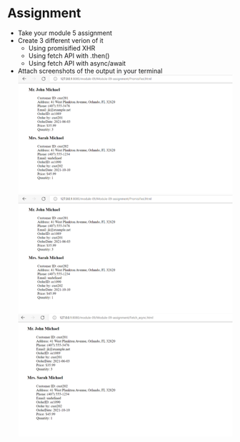 # Assignment

- Take your module 5 assignment
- Create 3 different verion of it
  - Using promisified XHR
  - Using fetch API with .then()
  - Using fetch API with async/await
- Attach screenshots of the output in your terminal
![image info](./../Module-09-assignment/Screenshot-Assigmnt-Promisified.png)
![image info](./../Module-09-assignment/Screenshot-Assigmnt-Then.png)
![image info](./../Module-09-assignment/Screenshot-Assigmnt-Async.png)
